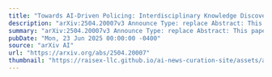 ```yaml
---
title: "Towards AI-Driven Policing: Interdisciplinary Knowledge Discovery from Police Body-Worn Camera Footage"
description: "arXiv:2504.20007v3 Announce Type: replace Abstract: This paper proposes a novel interdisciplinary framework for analyzing police body-worn camera (BWC) footage from the Rochester Police Department (RPD) using advanced artificial intelligence (AI) and statistical machine learning (ML) techniques. Our goal is to detect, classify, and analyze patterns of interaction between police officers and civilians to identify key behavioral dynamics, such as respect, disrespect, escalation, and de-escalation. We apply multimodal data analysis by integrating image, audio, and natural language processing (NLP) techniques to extract meaningful insights from BWC footage. The framework incorporates speaker separation, transcription, and large language models (LLMs) to produce structured, interpretable summaries of police-civilian encounters. We also employ a custom evaluation pipeline to assess transcription quality and behavior detection accuracy in high-stakes, real-world policing scenarios. Our methodology, computational techniques, and findings outline a practical approach for law enforcement review, training, and accountability processes while advancing the frontiers of knowledge discovery from complex police BWC data."
summary: "arXiv:2504.20007v3 Announce Type: replace Abstract: This paper proposes a novel interdisciplinary framework for analyzing police body-worn camera (BWC) footage from the Rochester Police Department (RPD) using advanced artificial intelligence (AI) and statistical machine learning (ML) techniques. Our goal is to detect, classify, and analyze patterns of interaction between police officers and civilians to identify key behavioral dynamics, such as respect, disrespect, escalation, and de-escalation. We apply multimodal data analysis by integrating image, audio, and natural language processing (NLP) techniques to extract meaningful insights from BWC footage. The framework incorporates speaker separation, transcription, and large language models (LLMs) to produce structured, interpretable summaries of police-civilian encounters. We also employ a custom evaluation pipeline to assess transcription quality and behavior detection accuracy in high-stakes, real-world policing scenarios. Our methodology, computational techniques, and findings outline a practical approach for law enforcement review, training, and accountability processes while advancing the frontiers of knowledge discovery from complex police BWC data."
pubDate: "Mon, 23 Jun 2025 00:00:00 -0400"
source: "arXiv AI"
url: "https://arxiv.org/abs/2504.20007"
thumbnail: "https://raisex-llc.github.io/ai-news-curation-site/assets/arxiv.png"
---
```



